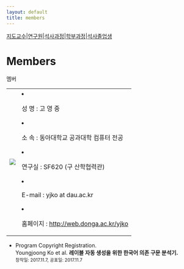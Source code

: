 ```yaml
---
layout: default
title: members
---
```

  <div class="linklink">
    <a href="#1">지도교수</a>|<a href="#2">연구원</a>|<a href="#3">석사과정</a>|<a href="#4">학부과정</a>|<a href="#5">석사졸업생</a>

<div class="post">
  <h1 class="pageTitle">Members</h1>	
  <p class="meta">멤버</p>
</div>

<table>
		<tr>
			<td class="portcol"><image src="members/images/yjko.jpg" class="portrait"></td>
			<td class="informColumn">
				<li><p>성  명 : 고 영 중</p></li>
				<li><p>소  속 : 동아대학교 공과대학 컴퓨터 전공</p></li>
				<li><p>연구실 : SF620 (구 산학협력관)</p></li>
				<li><p>E-mail : yjko at dau.ac.kr</p></li>
				<li><p>홈페이지 : <a href="http://web.donga.ac.kr/yjko" target="_blank">http://web.donga.ac.kr/yjko</a>
				</p></li>
			</td>
		</tr>
</table>



  <ul>
	<li>
		Program Copyright Registration.<br>
		Youngjoong Ko et al. <b>레이블 자동 생성을 위한 한국어 의존 구문 분석기.</b> <br>
		<small>창작일: 2017.11.7, 공표일: 2017.11.7</small>
	</li>
  </ul>
